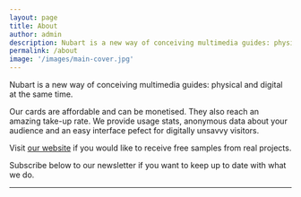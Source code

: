 ```yaml
---
layout: page
title: About
author: admin
description: Nubart is a new way of conceiving multimedia guides: physical and digital at the same time. Our cards can be monetised and they reach an amazing take-up rate. We provide usage stats, anonymous data about your audience and an easy interface pefect for digitally unsavvy visitors.
permalink: /about
image: '/images/main-cover.jpg'
---
```

Nubart is a new way of conceiving multimedia guides: physical and digital at the same time. 

Our cards are affordable and can be monetised. They also reach an amazing take-up rate. We provide usage stats, anonymous data about your audience and an easy interface pefect for digitally unsavvy visitors.

Visit [our website](https://www.nubart.eu/) if you would like to receive free samples from real projects. 

Subscribe below to our newsletter if you want to keep up to date with what we do. 
 
***